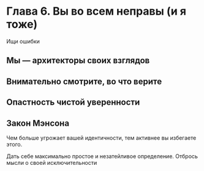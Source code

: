 # Глава 6. Вы во всем неправы (и я тоже)  
Ищи ошибки  
  
## Мы — архитекторы своих взглядов  
  
## Внимательно смотрите, во что верите  
  
## Опастность чистой уверенности  
  
## Закон Мэнсона  
Чем больше угрожает вашей идентичности, тем активнее вы избегаете этого.  
  
Дать себе максимально простое и незатейливое определение. Отбрось мысли о своей исключительности 